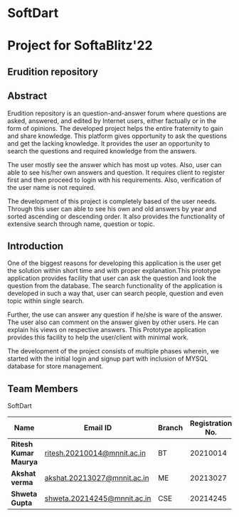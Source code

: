 # SoftDart

# Project for SoftaBlitz'22

## Erudition repository
 
## Abstract 
Erudition repository is an question-and-answer forum where questions are asked, answered, and edited by Internet users, either factually or in the form of opinions. The developed project helps the entire fraternity to gain and share knowledge. This platform gives opportunity to ask the questions and get the lacking knowledge. It provides the user an opportunity to search the questions and required knowledge from the answers.

The user mostly see the answer which has most up votes. Also, user can able to see his/her own answers and question. It requires client to register first and then proceed to login with his requirements. Also, verification of the user name is not required.

The development of this project is completely based of the user needs. Through this user can able to see his own and old answers by year and sorted ascending or descending order. It also provides the functionality of extensive search through name, question or topic.

## Introduction

One of the biggest reasons for developing this application is the user get the solution within short time and with proper explanation.This prototype application provides facility that user can ask the question and look the question from the database. The search functionality of the application is developed in such a way that, user can search people, question and even topic within single search.

Further, the use can answer any question if he/she is ware of the answer. The user also can comment on the answer given by other users. He can explain his views on respective answers. This Prototype application provides this facility to help the user/client with minimal work.

The development of the project consists of multiple phases wherein, we started with the initial login and signup part with inclusion of MYSQL database for store management.

## Team Members 

SoftDart

 | Name                           |              Email ID                 |            Branch                  |   Registration No. |
 |--------------------------------|---------------------------------------|------------------------------------|--------------------|
 | **Ritesh Kumar Maurya**        |       ritesh.20210014@mnnit.ac.in     |            BT                      |      20210014      |
 | **Akshat verma**               |       akshat.20213027@mnnit.ac.in     |            ME                      |      20213027      |
 | **Shweta Gupta**               |       shweta.20214245@mnnit.ac.in     |            CSE                     |      20214245      |
  
  











